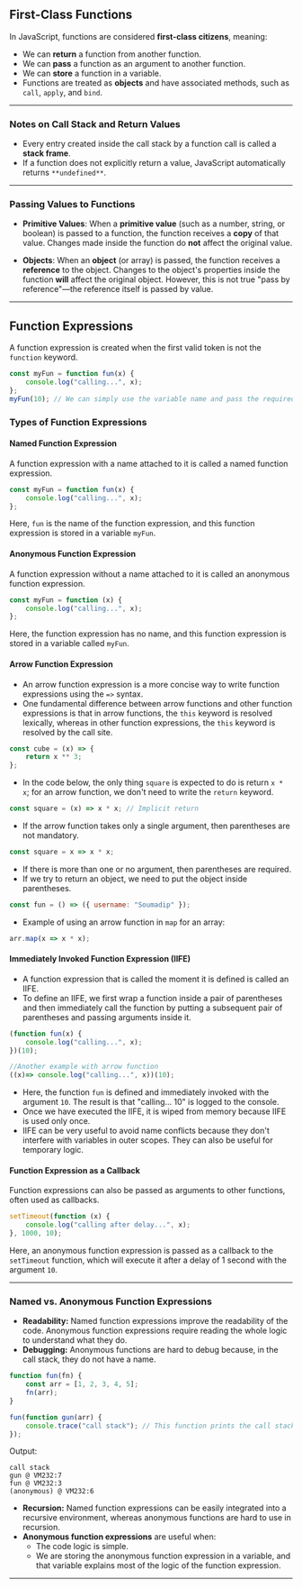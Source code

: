 ## First-Class Functions

In JavaScript, functions are considered **first-class citizens**, meaning:

- We can **return** a function from another function.
- We can **pass** a function as an argument to another function.
- We can **store** a function in a variable.
- Functions are treated as **objects** and have associated methods, such as `call`, `apply`, and `bind`.

---

### Notes on Call Stack and Return Values

- Every entry created inside the call stack by a function call is called a **stack frame**.
- If a function does not explicitly return a value, JavaScript automatically returns `**undefined**`.

---

### Passing Values to Functions

- **Primitive Values**: When a **primitive value** (such as a number, string, or boolean) is passed to a function, the function receives a **copy** of that value. Changes made inside the function do **not** affect the original value.

- **Objects**: When an **object** (or array) is passed, the function receives a **reference** to the object. Changes to the object's properties inside the function **will** affect the original object. However, this is not true "pass by reference"—the reference itself is passed by value.

---

## Function Expressions

A function expression is created when the first valid token is not the `function` keyword.

```javascript
const myFun = function fun(x) {
    console.log("calling...", x);
};
myFun(10); // We can simply use the variable name and pass the required arguments in a pair of parentheses.
```

### Types of Function Expressions

#### Named Function Expression

A function expression with a name attached to it is called a named function expression.

```javascript
const myFun = function fun(x) {
    console.log("calling...", x);
};
```

Here, `fun` is the name of the function expression, and this function expression is stored in a variable `myFun`.

#### Anonymous Function Expression

A function expression without a name attached to it is called an anonymous function expression.

```javascript
const myFun = function (x) {
    console.log("calling...", x);
};
```

Here, the function expression has no name, and this function expression is stored in a variable called `myFun`.

#### Arrow Function Expression

- An arrow function expression is a more concise way to write function expressions using the `=>` syntax.
- One fundamental difference between arrow functions and other function expressions is that in arrow functions, the `this` keyword is resolved lexically, whereas in other function expressions, the `this` keyword is resolved by the call site.

```javascript
const cube = (x) => {
    return x ** 3;
};
```

- In the code below, the only thing `square` is expected to do is return `x * x`; for an arrow function, we don't need to write the `return` keyword.

```javascript
const square = (x) => x * x; // Implicit return
```

- If the arrow function takes only a single argument, then parentheses are not mandatory.

```javascript
const square = x => x * x;
```

- If there is more than one or no argument, then parentheses are required.
- If we try to return an object, we need to put the object inside parentheses.

```javascript
const fun = () => ({ username: "Soumadip" });
```

- Example of using an arrow function in `map` for an array:

```javascript
arr.map(x => x * x);
```

#### Immediately Invoked Function Expression (IIFE)

- A function expression that is called the moment it is defined is called an IIFE.
- To define an IIFE, we first wrap a function inside a pair of parentheses and then immediately call the function by putting a subsequent pair of parentheses and passing arguments inside it.

```javascript
(function fun(x) {
    console.log("calling...", x);
})(10);

//Another example with arrow function
((x)=> console.log("calling...", x))(10);
```

- Here, the function `fun` is defined and immediately invoked with the argument `10`. The result is that "calling... 10" is logged to the console.
- Once we have executed the IIFE, it is wiped from memory because IIFE is used only once.
- IIFE can be very useful to avoid name conflicts because they don't interfere with variables in outer scopes. They can also be useful for temporary logic.

#### Function Expression as a Callback

Function expressions can also be passed as arguments to other functions, often used as callbacks.

```javascript
setTimeout(function (x) {
    console.log("calling after delay...", x);
}, 1000, 10);
```

Here, an anonymous function expression is passed as a callback to the `setTimeout` function, which will execute it after a delay of 1 second with the argument `10`.


---

### Named vs. Anonymous Function Expressions

- **Readability:** Named function expressions improve the readability of the code. Anonymous function expressions require reading the whole logic to understand what they do.
- **Debugging:** Anonymous functions are hard to debug because, in the call stack, they do not have a name.

```javascript
function fun(fn) {
    const arr = [1, 2, 3, 4, 5];
    fn(arr);
}

fun(function gun(arr) {
    console.trace("call stack"); // This function prints the call stack in the console
});
```

Output:
```
call stack
gun @ VM232:7
fun @ VM232:3
(anonymous) @ VM232:6
```

- **Recursion:** Named function expressions can be easily integrated into a recursive environment, whereas anonymous functions are hard to use in recursion.
- **Anonymous function expressions** are useful when:
  - The code logic is simple.
  - We are storing the anonymous function expression in a variable, and that variable explains most of the logic of the function expression.

---
